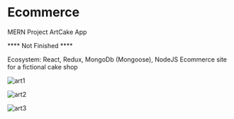 # Ecommerce

MERN Project ArtCake App

**** Not Finished ****

Ecosystem:
React, Redux, MongoDb (Mongoose), NodeJS
Ecommerce site for a fictional cake shop

![art1](https://user-images.githubusercontent.com/49058964/117329819-b5e95b80-ae9d-11eb-9b61-c00e520457b6.jpg)

![art2](https://user-images.githubusercontent.com/49058964/117329812-b41f9800-ae9d-11eb-9dd2-b77b1c817d57.jpg)

![art3](https://user-images.githubusercontent.com/49058964/117329818-b550c500-ae9d-11eb-9476-3a77dce48ca9.jpg)





